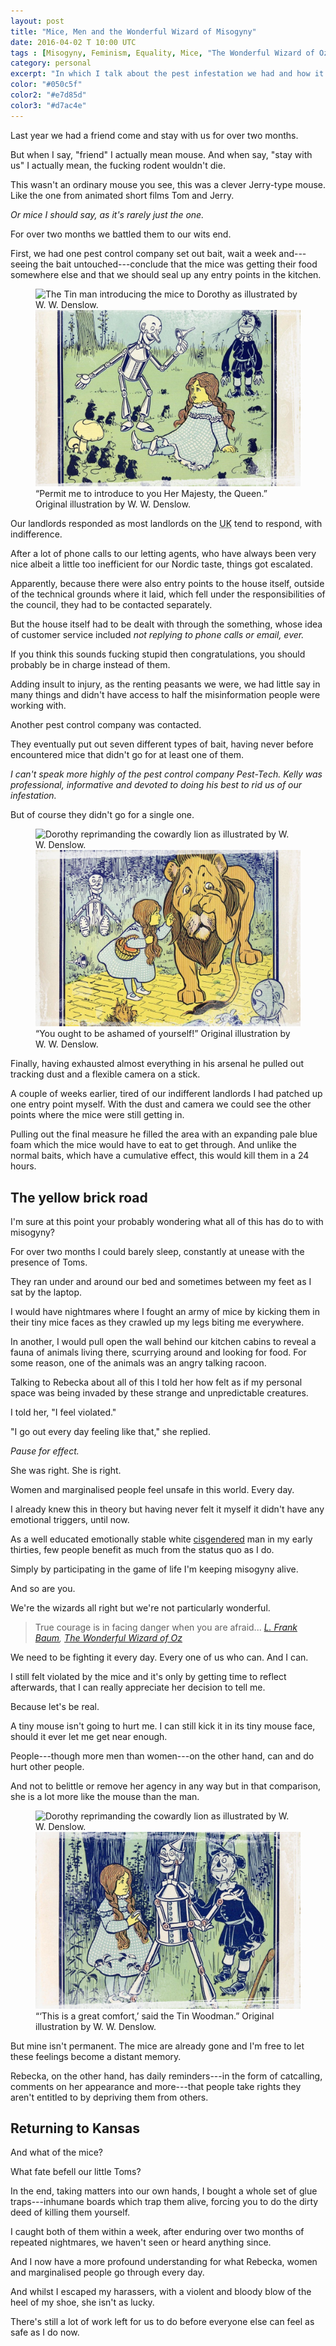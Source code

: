 ```yaml
---
layout: post
title: "Mice, Men and the Wonderful Wizard of Misogyny"
date: 2016-04-02 T 10:00 UTC
tags : [Misogyny, Feminism, Equality, Mice, "The Wonderful Wizard of Oz", "L. Frank Baum", "W. W. Denslow", Personal]
category: personal
excerpt: "In which I talk about the pest infestation we had and how it helped open my eyes to what women and marginalised people go through every day."
color: "#050c5f"
color2: "#e7d85d"
color3: "#d7ac4e"
---
```

Last year we had a friend come and stay with us for over two months.

But when I say, "friend" I actually mean mouse. And when say, "stay with us" I actually mean, the fucking rodent wouldn't die.

This wasn't an ordinary mouse you see, this was a clever Jerry-type mouse. Like the one from animated short films Tom and Jerry.

*Or mice I should say, as it's rarely just the one.*

For over two months we battled them to our wits end.

First, we had one pest control company set out bait, wait a week and---seeing the bait untouched---conclude that the mice was getting their food somewhere else and that we should seal up any entry points in the kitchen.

<figure>
	<img class="js-lazy-load" data-original="/assets/posts/2016/april/mice-men-and-the-wonderful-wizard-of-misogyny/meeting-the-mice.jpg" alt="The Tin man introducing the mice to Dorothy as illustrated by W. W. Denslow.">
	<noscript>
		<img src="/assets/posts/2016/april/mice-men-and-the-wonderful-wizard-of-misogyny/meeting-the-mice.jpg" alt="The Tin man introducing the mice to Dorothy as illustrated by W. W. Denslow.">
	</noscript>
	<figcaption>“Permit me to introduce to you Her Majesty, the Queen.” Original illustration by W. W. Denslow.</figcaption>
</figure>

Our landlords responded as most landlords on the <abbr title="United Kingdom" class="small-caps">UK</abbr> tend to respond, with indifference.

After a lot of phone calls to our letting agents, who have always been very nice albeit a little too inefficient for our Nordic taste, things got escalated.

Apparently, because there were also entry points to the house itself, outside of the technical grounds where it laid, which fell under the responsibilities of the council, they had to be contacted separately.

<p data-pullquote="Having exhausted almost everything in his arsenal he pulled out tracking dust."></p>

But the house itself had to be dealt with through the something, whose idea of customer service included *not replying to phone calls or email, ever.*

If you think this sounds fucking stupid then congratulations, you should probably be in charge instead of them.

Adding insult to injury, as the renting peasants we were, we had little say in many things and didn't have access to half the misinformation people were working with.

Another pest control company was contacted.

They eventually put out seven different types of bait, having never before encountered mice that didn't go for at least one of them.

*I can't speak more highly of the pest control company Pest-Tech. Kelly was professional, informative and devoted to doing his best to rid us of our infestation.*

But of course they didn't go for a single one.

<figure>
	<img class="js-lazy-load" data-original="/assets/posts/2016/april/mice-men-and-the-wonderful-wizard-of-misogyny/dorothy-meeting-the-cowardly-lion.jpg" alt="Dorothy reprimanding the cowardly lion as illustrated by W. W. Denslow.">
	<noscript>
		<img src="/assets/posts/2016/april/mice-men-and-the-wonderful-wizard-of-misogyny/dorothy-meeting-the-cowardly-lion.jpg" alt="Dorothy reprimanding the cowardly lion as illustrated by W. W. Denslow.">
	</noscript>
	<figcaption>“You ought to be ashamed of yourself!” Original illustration by W. W. Denslow.</figcaption>
</figure>

Finally, having exhausted almost everything in his arsenal he pulled out tracking dust and a flexible camera on a stick.

A couple of weeks earlier, tired of our indifferent landlords I had patched up one entry point myself. With the dust and camera we could see the other points where the mice were still getting in.

Pulling out the final measure he filled the area with an expanding pale blue foam which the mice would have to eat to get through. And unlike the normal baits, which have a cumulative effect, this would kill them in a 24 hours.

## The yellow brick road

I'm sure at this point your probably wondering what all of this has do to with misogyny?

For over two months I could barely sleep, constantly at unease with the presence of Toms.

They ran under and around our bed and sometimes between my feet as I sat by the laptop.

I would have nightmares where I fought an army of mice by kicking them in their tiny mice faces as they crawled up my legs biting me everywhere.

In another, I would pull open the wall behind our kitchen cabins to reveal a fauna of animals living there, scurrying around and looking for food. For some reason, one of the animals was an angry talking racoon.

Talking to Rebecka about all of this I told her how felt as if my personal space was being invaded by these strange and unpredictable creatures.

I told her, "I feel violated."

"I go out every day feeling like that," she replied.

<p data-pullquote="She is a lot more like the mouse than the man."></p>

*Pause for effect.*

She was right. She is right.

Women and marginalised people feel unsafe in this world. Every day.

I already knew this in theory but having never felt it myself it didn't have any emotional triggers, until now.

As a well educated emotionally stable white [cisgendered][cis] man in my early thirties, few people benefit as much from the status quo as I do.

Simply by participating in the game of life I'm keeping misogyny alive.

And so are you.

We're the wizards all right but we're not particularly wonderful.

> True courage is in facing danger when you are afraid... <cite><a href="https://www.goodreads.com/author/show/3242.L_Frank_Baum">L. Frank Baum</a>, <a href="https://www.goodreads.com/work/quotes/1993810">The Wonderful Wizard of Oz</a></cite>

We need to be fighting it every day. Every one of us who can. And I can.

I still felt violated by the mice and it's only by getting time to reflect afterwards, that I can really appreciate her decision to tell me.

Because let's be real.

A tiny mouse isn't going to hurt me. I can still kick it in its tiny mouse face, should it ever let me get near enough.

People---though more men than women---on the other hand, can and do hurt other people.

And not to belittle or remove her agency in any way but in that comparison, she is a lot more like the mouse than the man.

<figure>
	<img class="js-lazy-load" data-original="/assets/posts/2016/april/mice-men-and-the-wonderful-wizard-of-misogyny/tinman.jpg" alt="Dorothy reprimanding the cowardly lion as illustrated by W. W. Denslow.">
	<noscript>
		<img src="/assets/posts/2016/april/mice-men-and-the-wonderful-wizard-of-misogyny/tinman.jpg" alt="Dorothy reprimanding the cowardly lion as illustrated by W. W. Denslow.">
	</noscript>
	<figcaption>“‘This is a great comfort,’ said the Tin Woodman.” Original illustration by W. W. Denslow.</figcaption>
</figure>

But mine isn't permanent. The mice are already gone and I'm free to let these feelings become a distant memory.

Rebecka, on the other hand, has daily reminders---in the form of catcalling, comments on her appearance and more---that people take rights they aren't entitled to by depriving them from others.

## Returning to Kansas

And what of the mice?

What fate befell our little Toms?

In the end, taking matters into our own hands, I bought a whole set of glue traps---inhumane boards which trap them alive, forcing you to do the dirty deed of killing them yourself.

I caught both of them within a week, after enduring over two months of repeated nightmares, we haven't seen or heard anything since.

And I now have a more profound understanding for what Rebecka, women and marginalised people go through every day.

And whilst I escaped my harassers, with a violent and bloody blow of the heel of my shoe, she isn't as lucky.

There's still a lot of work left for us to do before everyone else can feel as safe as I do now.

[cis]: http://www.oxforddictionaries.com/definition/english/cisgender